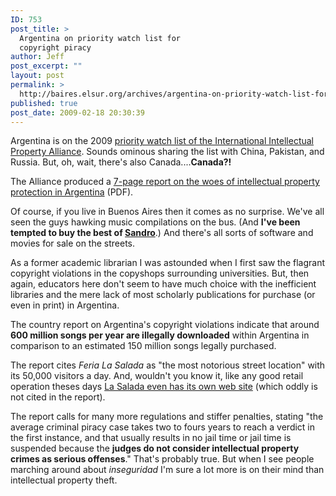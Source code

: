 ```yaml
---
ID: 753
post_title: >
  Argentina on priority watch list for
  copyright piracy
author: Jeff
post_excerpt: ""
layout: post
permalink: >
  http://baires.elsur.org/archives/argentina-on-priority-watch-list-for-copyright-piracy/
published: true
post_date: 2009-02-18 20:30:39
---
```

Argentina is on the 2009 <a href="http://www.iipa.com/2009_SPEC301_TOC.htm">priority watch list of the International Intellectual Property Alliance</a>. Sounds ominous sharing the list with China, Pakistan, and Russia. But, oh, wait, there's also Canada....<strong>Canada?!</strong>

The Alliance produced a <a href="http://www.iipa.com/rbc/2009/2009SPEC301ARGENTINA.pdf">7-page report on the woes of intellectual property protection in Argentina</a> (PDF).

Of course, if you live in Buenos Aires then it comes as no surprise. We've all seen the guys hawking music compilations on the bus. (And <strong>I've been tempted to buy the best of <a href="http://www.atodosandro.com.ar/ats/index.html">Sandro</a></strong>.) And there's all sorts of software and movies for sale on the streets. 

As a former academic librarian I was astounded when I first saw the flagrant copyright violations in the copyshops surrounding universities. But, then again, educators here don't seem to have much choice with the inefficient libraries and the mere lack of most scholarly publications for purchase (or even in print) in Argentina. 

The country report on Argentina's copyright violations indicate that around <strong>600 million songs per year are illegally downloaded</strong> within Argentina in comparison to an estimated 150 million songs legally purchased.  

The report cites <em>Feria La Salada</em> as "the most notorious street location" with its 50,000 visitors a day. And, wouldn't you know it, like any good retail operation theses days <a href="http://www.mensajea.com.ar/">La Salada even has its own web site</a> (which oddly is not cited in the report). 

The report calls for many more regulations and stiffer penalties, stating "the average criminal piracy case takes two to fours years to reach a verdict in the first instance, and that
usually results in no jail time or jail time is suspended because the <strong>judges do not consider intellectual property crimes as serious offenses</strong>." That's probably true. But when I see people marching around about <em>inseguridad</em> I'm sure a lot more is on their mind than intellectual property theft.